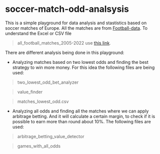 # soccer-match-odd-analsysis
This is a simple playground for data analysis and stastistics based on soccer matches of Europe.
All the matches are from [Football-data](https://www.football-data.co.uk/). To understand the Excel or CSV file

> all_football_matches_2005-2022 use [this link](https://www.football-data.co.uk/).

There are different analysis being done in this playground:
* Analyzing matches based on two lowest odds and finding the best strategy to win more money.
For this idea the following files are being used:
> two_lowest_odd_bet_analyzer 

> value_finder

> matches_lowest_odd.csv

* Analyzing all odds and finding all the matches where we can apply arbitrage betting.
And it will calculate a certain margin, to check if it is possible to earn more than round about 10%.
The following files are used:
> arbitrage_betting_value_detector

> games_with_all_odds